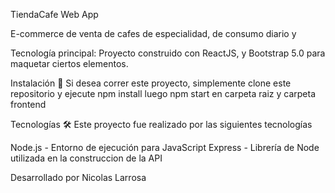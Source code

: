 TiendaCafe Web App

E-commerce de venta de cafes de especialidad, de consumo diario y 

Tecnología principal:
Proyecto construido con ReactJS, y Bootstrap 5.0 para maquetar ciertos elementos.

Instalación 🔧
Si desea correr este proyecto, simplemente clone este repositorio y ejecute npm install luego npm start en carpeta raiz y carpeta frontend

Tecnologías 🛠️
Este proyecto fue realizado por las siguientes tecnologías


Node.js - Entorno de ejecución para JavaScript
Express - Librería de Node utilizada en la construccion de la API

Desarrollado por Nicolas Larrosa
